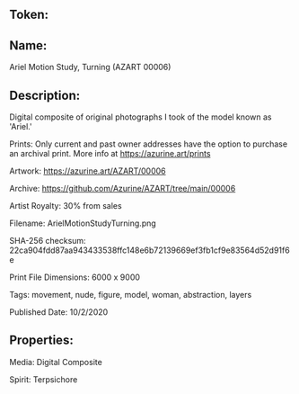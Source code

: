 ## Token:



## Name:

Ariel Motion Study, Turning (AZART 00006)

## Description: 

Digital composite of original photographs I took of the model known as 'Ariel.'

Prints: Only current and past owner addresses have the option to purchase an archival print. More info at https://azurine.art/prints

Artwork: https://azurine.art/AZART/00006

Archive: https://github.com/Azurine/AZART/tree/main/00006

Artist Royalty: 30% from sales

Filename: ArielMotionStudyTurning.png

SHA-256 checksum: 22ca904fdd87aa943433538ffc148e6b72139669ef3fb1cf9e83564d52d91f6e

Print File Dimensions: 6000 x 9000

Tags: movement, nude, figure, model, woman, abstraction, layers

Published Date: 10/2/2020

## Properties:

Media: Digital Composite

Spirit: Terpsichore